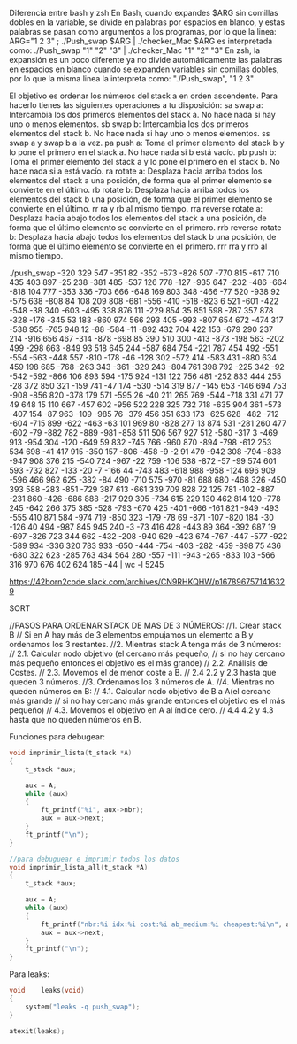 Diferencia entre bash y zsh
En Bash, cuando expandes $ARG sin comillas dobles en la variable, se divide en palabras por espacios en blanco, y estas palabras se pasan como argumentos a los programas, por lo que la linea:
ARG="1 2 3" ; ./Push_swap $ARG | ./checker_Mac $ARG
es interpretada como:
./Push_swap "1"  "2"  "3" | ./checker_Mac "1" "2" "3"
En zsh, la expansión es un poco diferente ya no divide automáticamente las palabras en espacios en blanco cuando se expanden variables sin comillas dobles, por lo que la misma linea la interpreta como:
"./Push_swap", "1 2 3"

El objetivo es ordenar los números del stack a en orden ascendente. Para hacerlo
tienes las siguientes operaciones a tu disposición:
sa swap a: Intercambia los dos primeros elementos del stack a. No hace nada si
hay uno o menos elementos.
sb swap b: Intercambia los dos primeros elementos del stack b. No hace nada si
hay uno o menos elementos.
ss swap a y swap b a la vez.
pa push a: Toma el primer elemento del stack b y lo pone el primero en el stack
a. No hace nada si b está vacío.
pb push b: Toma el primer elemento del stack a y lo pone el primero en el stack
b. No hace nada si a está vacío.
ra rotate a: Desplaza hacia arriba todos los elementos del stack a una posición,
de forma que el primer elemento se convierte en el último.
rb rotate b: Desplaza hacia arriba todos los elementos del stack b una posición,
de forma que el primer elemento se convierte en el último.
rr ra y rb al mismo tiempo.
rra reverse rotate a: Desplaza hacia abajo todos los elementos del stack a una
posición, de forma que el último elemento se convierte en el primero.
rrb reverse rotate b: Desplaza hacia abajo todos los elementos del stack b una
posición, de forma que el último elemento se convierte en el primero.
rrr rra y rrb al mismo tiempo.

./push_swap -320 329 547 -351 82 -352 -673 -826 507 -770 815 -617 710 435 403 897 -25 238 -381 485 -537 126 778 -127 -935 647 -232 -486 -664 -818 104 777 -353 336 -703 666 -648 169 803 348 -466 -77 520 -938 92 -575 638 -808 84 108 209 808 -681 -556 -410 -518 -823 6 521 -601 -422 -548 -38 340 -603 -495 338 876 111 -229 854 35 851 598 -787 357 878 -328 -176 -345 53 183 -860 974 566 293 405 -993 -807 654 672 -474 317 -538 955 -765 948 12 -88 -584 -11 -892 432 704 422 153 -679 290 237 214 -916 656 467 -314 -878 -698 85 390 510 300 -413 -873 -198 563 -202 499 -298 663 -849 93 518 645 244 -587 684 754 -221 787 454 492 -551 -554 -563 -448 557 -810 -178 -46 -128 302 -572 414 -583 431 -880 634 459 198 685 -768 -263 343 -361 -329 243 -804 761 398 792 -225 342 -92 -542 -592 -866 106 893 594 -175 924 -131 122 756 481 -252 833 444 255 -28 372 850 321 -159 741 -47 174 -530 -514 319 877 -145 653 -146 694 753 -908 -856 820 -378 179 571 -595 26 -40 211 265 769 -544 -718 331 471 77 49 648 15 110 667 -457 602 -956 522 228 325 732 718 -635 904 361 -573 -407 154 -87 963 -109 -985 76 -379 456 351 633 173 -625 628 -482 -712 -604 -715 899 -622 -463 -63 101 969 80 -828 277 13 874 531 -281 260 477 -602 -79 -882 782 -889 -981 -858 511 506 567 927 512 -580 -317 3 -469 913 -954 304 -120 -649 59 832 -745 766 -960 870 -894 -798 -612 253 534 698 -41 417 915 -350 157 -806 -458 -9 -2 91 479 -942 308 -794 -838 -947 908 376 215 -540 724 -967 -22 759 -106 538 -872 -57 -99 574 601 593 -732 827 -133 -20 -7 -166 44 -743 483 -618 988 -958 -124 696 909 -596 466 962 625 -382 -84 490 -710 575 -970 -81 688 680 -468 326 -450 393 588 -283 -851 -729 387 613 -661 339 709 828 72 125 781 -102 -887 -231 860 -426 -686 888 -217 929 395 -734 615 229 130 462 814 120 -778 245 -642 266 375 385 -528 -793 -670 425 -401 -666 -161 821 -949 -493 -555 410 871 584 -974 719 -850 323 -179 -78 69 -871 -107 -820 184 -30 -126 40 494 -987 845 945 240 -3 -73 416 428 -443 89 364 -392 687 19 -697 -326 723 344 662 -432 -208 -940 629 -423 674 -767 -447 -577 -922 -589 934 -336 320 783 933 -650 -444 -754 -403 -282 -459 -898 75 436 -680 322 623 -285 763 434 564 280 -557 -111 -943 -265 -833 103 -566 316 970 676 402 624 185 -44 | wc -l
    5245


https://42born2code.slack.com/archives/CN9RHKQHW/p1678967571416329


SORT

//PASOS PARA ORDENAR STACK DE MAS DE 3 NÚMEROS:
//1. Crear stack B
// Si en A hay más de 3 elementos empujamos un elemento a B y ordenamos los 3 restantes.
//2. Mientras stack A tenga más de 3 números:
// 2.1. Calcular nodo objetivo (el cercano más pequeño, 
// si no hay cercano más pequeño entonces el objetivo es el más grande)
// 2.2. Análisis de Costes. 
// 2.3. Movemos el de menor coste a B.
// 2.4 2.2 y 2.3 hasta que queden 3 números.
//3. Ordenamos los 3 números de A.
//4. Mientras no queden números en B:
// 4.1. Calcular nodo objetivo de B a A(el cercano más grande
// si no hay cercano más grande entonces el objetivo es el más pequeño)
// 4.3. Movemos el objetivo en A al índice cero.
// 4.4 4.2 y 4.3 hasta que no queden números en B.

Funciones para debugear:

```C
void imprimir_lista(t_stack *A)
{
    t_stack *aux;

    aux = A;
    while (aux)
    {
        ft_printf("%i", aux->nbr);
        aux = aux->next;
    }
    ft_printf("\n");
}
````

```C
//para debuguear e imprimir todos los datos
void imprimir_lista_all(t_stack *A)
{
    t_stack *aux;

    aux = A;
    while (aux)
    {
        ft_printf("nbr:%i idx:%i cost:%i ab_medium:%i cheapest:%i\n", aux->nbr, aux->idx, aux->cost, aux->ab_medium, aux->cheapest);
        aux = aux->next;
    }
    ft_printf("\n");
}
``````

Para leaks:

```C
void	leaks(void)
{
	system("leaks -q push_swap");
}
````

```C
atexit(leaks);
``````